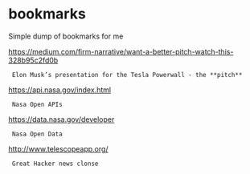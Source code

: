# bookmarks
Simple dump of bookmarks for me

https://medium.com/firm-narrative/want-a-better-pitch-watch-this-328b95c2fd0b

     Elon Musk’s presentation for the Tesla Powerwall - the **pitch**
     
https://api.nasa.gov/index.html

     Nasa Open APIs

https://data.nasa.gov/developer

     Nasa Open Data
     
http://www.telescopeapp.org/

     Great Hacker news clonse

